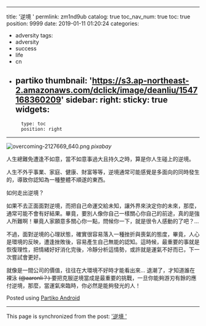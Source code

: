 
---
title: '逆境 '
permlink: zm1nd9ub
catalog: true
toc_nav_num: true
toc: true
position: 9999
date: 2019-01-11 01:20:24
categories:
- adversity
tags:
- adversity
- success
- life
- cn
- partiko
thumbnail: 'https://s3.ap-northeast-2.amazonaws.com/dclick/image/deanliu/1547168360209'
sidebar:
    right:
        sticky: true
widgets:
    -
        type: toc
        position: right
---


![overcoming-2127669_640.png](https://s3.ap-northeast-2.amazonaws.com/dclick/image/deanliu/1547168360209)
*pixabay*

人生總難免遭逢不如意，當不如意事過大且持久之時，算是你人生碰上的逆境。

人生不外乎事業、家庭、健康、財富等等，逆境通常可能感覺是多面向的同時發生的，導致你認知為一種整體不順遂的東西。

如何走出逆境？

如果不去正面面對逆境，而把自己命運交給未知，讓外界來決定你的未來，那麼，通常可能不會有好結果。畢竟，要別人像你自己一樣關心你自己的前途，真的是強人所難啊！畢竟人家願意多關心你一點，問候你一下，就是很令人感動的了吧？...

不過，面對逆境的心理狀態，確實很容易落入一種挫折與喪氣的態度，畢竟，人心是環境的反映，遭逢挫敗後，容易產生自己無能的認知。這時候，最重要的事就是恢復理性，把情緒好好消化完後，冷靜分析這情勢，或許就是運氣不好而已，下一次嘗試會更好。

就像是一間公司的價值，往往在大環境不好時才能看出來... 退潮了，才知道誰在裸泳 <del>(@aaronli？)  </del> 要把克服逆境當成是最重要的挑戰，一旦你能夠游刃有餘的應付逆境，那麼，當運氣來臨時，你必然是能夠發光的人！

Posted using [Partiko Android](https://steemit.com/@partiko-android)

- - -

This page is synchronized from the post: ['逆境 '](https://steemit.com/@deanliu/zm1nd9ub)

